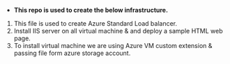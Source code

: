 * **This repo is used to create the below infrastructure.**
1. This file is used to create Azure Standard Load balancer.
2. Install IIS server on all virtual machine & and deploy a sample HTML web page.
3. To install virtual machine we are using Azure VM custom extension & passing file form azure storage account.
